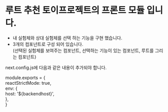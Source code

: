 # 루트 추천 토이프로젝트의 프론트 모듈 입니다.
- 내 실험체와 상대 실험체를 선택 하는 기능을 구현 했습니다.
- 3개의 컴포넌트로 구성 되어 있습니다.  
(선택된 실험체를 보여주는 컴포넌트, 선택하는 기능이 있는 컴포넌트, 루트를 그리는 컴포넌트)

next.config.js에 다음과 같은 내용이 추가되야 합니다.

module.exports = {  
  reactStrictMode: true,  
  env: {  
    host: '${backendhost}',  
  },  
}
